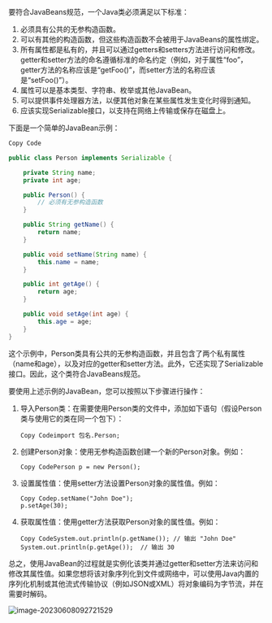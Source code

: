 要符合JavaBeans规范，一个Java类必须满足以下标准：

1. 必须具有公共的无参构造函数。
2. 可以有其他的构造函数，但这些构造函数不会被用于JavaBeans的属性绑定。
3. 所有属性都是私有的，并且可以通过getters和setters方法进行访问和修改。getter和setter方法的命名遵循标准的命名约定（例如，对于属性“foo”，getter方法的名称应该是“getFoo()”，而setter方法的名称应该是“setFoo()”）。
4. 属性可以是基本类型、字符串、枚举或其他JavaBean。
5. 可以提供事件处理器方法，以便其他对象在某些属性发生变化时得到通知。
6. 应该实现Serializable接口，以支持在网络上传输或保存在磁盘上。

下面是一个简单的JavaBean示例：

```java
Copy Code

public class Person implements Serializable {

    private String name;
    private int age;

    public Person() {
        // 必须有无参构造函数
    }

    public String getName() {
        return name;
    }

    public void setName(String name) {
        this.name = name;
    }

    public int getAge() {
        return age;
    }

    public void setAge(int age) {
        this.age = age;
    }
}
```

这个示例中，Person类具有公共的无参构造函数，并且包含了两个私有属性（name和age），以及对应的getter和setter方法。此外，它还实现了Serializable接口。因此，这个类符合JavaBeans规范。







要使用上述示例的JavaBean，您可以按照以下步骤进行操作：

1. 导入Person类：在需要使用Person类的文件中，添加如下语句（假设Person类与使用它的类在同一个包下）：

   ```
   Copy Codeimport 包名.Person;
   ```

2. 创建Person对象：使用无参构造函数创建一个新的Person对象。例如：

   ```
   Copy CodePerson p = new Person();
   ```

3. 设置属性值：使用setter方法设置Person对象的属性值。例如：

   ```
   Copy Codep.setName("John Doe");
   p.setAge(30);
   ```

4. 获取属性值：使用getter方法获取Person对象的属性值。例如：

   ```
   Copy CodeSystem.out.println(p.getName()); // 输出 "John Doe"
   System.out.println(p.getAge());  // 输出 30
   ```

总之，使用JavaBean的过程就是实例化该类并通过getter和setter方法来访问和修改其属性值。如果您想将该对象序列化到文件或网络中，可以使用Java内置的序列化机制或其他流式传输协议（例如JSON或XML）将对象编码为字节流，并在需要时解码。







![image-20230608092721529](https://gitee.com/aiiw/images/raw/master/img/image-20230608092721529.png)